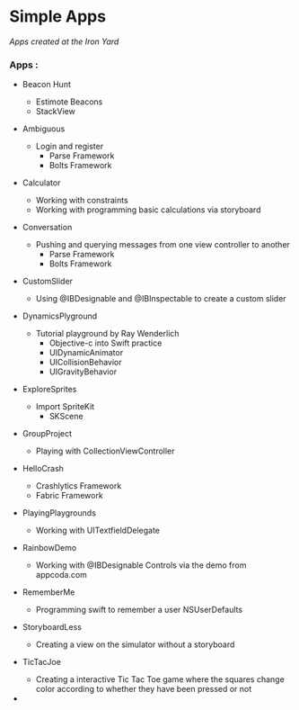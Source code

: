 # Simple Apps

*Apps created at the Iron Yard*

### Apps :

- Beacon Hunt
	- Estimote Beacons
	- StackView

- Ambiguous
	- Login and register 
		- Parse Framework
		- Bolts Framework
- Calculator
	
	- Working with constraints 
	- Working with programming basic calculations via storyboard
	
- Conversation
	
	- Pushing and querying messages from one view controller to another
		- Parse Framework
		- Bolts Framework
		
- CustomSlider

	- Using @IBDesignable and @IBInspectable to create a custom slider

- DynamicsPlyground
	
	- Tutorial playground by Ray Wenderlich 
		- Objective-c into Swift practice
		- UIDynamicAnimator
		- UICollisionBehavior
		- UIGravityBehavior
- ExploreSprites

	- Import SpriteKit
		- SKScene
- GroupProject
	- Playing with CollectionViewController
	
- HelloCrash

	- Crashlytics Framework
	- Fabric Framework

- PlayingPlaygrounds

	- Working with UITextfieldDelegate

- RainbowDemo

	- Working with @IBDesignable Controls via the demo from appcoda.com

- RememberMe

	- Programming swift to remember a user NSUserDefaults
	
- StoryboardLess

	- Creating a view on the simulator without a storyboard

- TicTacJoe

	- Creating a interactive Tic Tac Toe game where the squares change color according to whether they have been pressed or not

- 
